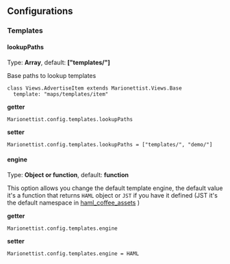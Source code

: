 ## Configurations

### Templates

#### lookupPaths

Type: **Array**, default: **["templates/"]**

Base paths to lookup templates

```
class Views.AdvertiseItem extends Marionettist.Views.Base
  template: "maps/templates/item"
```

**getter**

```
Marionettist.config.templates.lookupPaths
```

**setter**

```
Marionettist.config.templates.lookupPaths = ["templates/", "demo/"]
```

#### engine

Type: **Object or function**, default: **function**

This option allows you change the default template engine, the default value it's a function that returns `HAML` object or `JST` if you have it defined (JST it's the default namespace in [haml_coffee_assets](https://github.com/netzpirat/haml_coffee_assets) )

**getter**

```
Marionettist.config.templates.engine
```

**setter**

```
Marionettist.config.templates.engine = HAML
```
